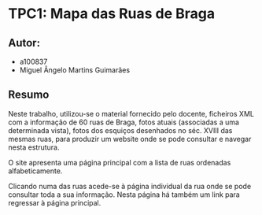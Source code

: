 # TPC1: Mapa das Ruas de Braga

## Autor:
- a100837
- Miguel Ângelo Martins Guimarães

## Resumo

Neste trabalho, utilizou-se o material fornecido pelo docente, ficheiros XML com a informação de 60 ruas de Braga, fotos atuais (associadas a uma determinada vista), 
fotos dos esquiços desenhados no séc. XVIII das mesmas ruas, para produzir um website onde se pode consultar e navegar nesta estrutura.

O site apresenta uma página principal com a lista de ruas ordenadas alfabeticamente. 

Clicando numa das ruas acede-se à página individual da rua onde se pode consultar toda a sua informação. Nesta página há também um link para regressar à página principal.
